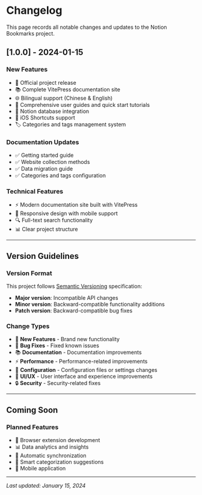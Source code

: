 # Changelog

This page records all notable changes and updates to the Notion Bookmarks project.

## [1.0.0] - 2024-01-15

### New Features
- 🎉 Official project release
- 📚 Complete VitePress documentation site
- 🌐 Bilingual support (Chinese & English)
- 📖 Comprehensive user guides and quick start tutorials
- 🔗 Notion database integration
- 📱 iOS Shortcuts support
- 🏷️ Categories and tags management system

### Documentation Updates
- ✅ Getting started guide
- ✅ Website collection methods
- ✅ Data migration guide
- ✅ Categories and tags configuration

### Technical Features
- ⚡ Modern documentation site built with VitePress
- 🎨 Responsive design with mobile support
- 🔍 Full-text search functionality
- 📊 Clear project structure

---

## Version Guidelines

### Version Format
This project follows [Semantic Versioning](https://semver.org/) specification:
- **Major version**: Incompatible API changes
- **Minor version**: Backward-compatible functionality additions
- **Patch version**: Backward-compatible bug fixes

### Change Types
- 🎉 **New Features** - Brand new functionality
- 🐛 **Bug Fixes** - Fixed known issues
- 📚 **Documentation** - Documentation improvements
- ⚡ **Performance** - Performance-related improvements
- 🔧 **Configuration** - Configuration files or settings changes
- 🎨 **UI/UX** - User interface and experience improvements
- 🔒 **Security** - Security-related fixes

---

## Coming Soon

### Planned Features
- 🔌 Browser extension development
- 📊 Data analytics and insights
- 🔄 Automatic synchronization
- 🎯 Smart categorization suggestions
- 📱 Mobile application

---

*Last updated: January 15, 2024*